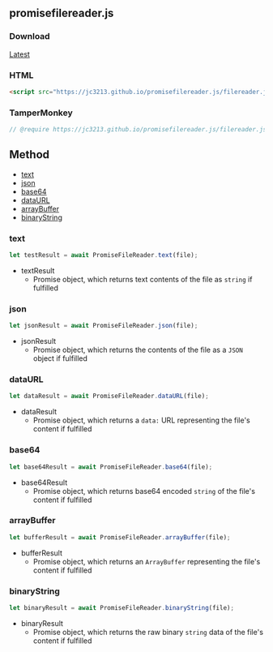 ## promisefilereader.js

### Download
[Latest](https://jc3213.github.io/promisefilereader.js/filereader.js)

### HTML
```HTML
<script src="https://jc3213.github.io/promisefilereader.js/filereader.js"></script>
```

### TamperMonkey
```javascript
// @require https://jc3213.github.io/promisefilereader.js/filereader.js
```

## Method
- [text](#text)
- [json](#json)
- [base64](#base64)
- [dataURL](#dataurl)
- [arrayBuffer](#arraybuffer)
- [binaryString](#binarystring)

### text
```javascript
let testResult = await PromiseFileReader.text(file);
```
- textResult
    - Promise object, which returns text contents of the file as `string` if fulfilled

### json
```javascript
let jsonResult = await PromiseFileReader.json(file);
```
- jsonResult
    - Promise object, which returns the contents of the file as a `JSON` object if fulfilled

### dataURL
```javascript
let dataResult = await PromiseFileReader.dataURL(file);
```
- dataResult
    - Promise object, which returns a `data:` URL representing the file's content if fulfilled

### base64
```javascript
let base64Result = await PromiseFileReader.base64(file);
```
- base64Result
    - Promise object, which returns base64 encoded `string` of the file's content if fulfilled

### arrayBuffer
```javascript
let bufferResult = await PromiseFileReader.arrayBuffer(file);
```
- bufferResult
    - Promise object, which returns an `ArrayBuffer` representing the file's content if fulfilled

### binaryString
```javascript
let binaryResult = await PromiseFileReader.binaryString(file);
```
- binaryResult
    - Promise object, which returns the raw binary `string` data of the file's content if fulfilled
